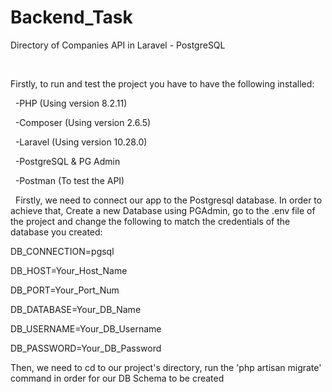 # Backend_Task
Directory of Companies API in Laravel - PostgreSQL

&nbsp;&nbsp;

Firstly, to run and test the project you have to have the following installed: 

&nbsp;
-PHP (Using version 8.2.11)

&nbsp;
-Composer (Using version 2.6.5)

&nbsp;
-Laravel (Using version 10.28.0)

&nbsp;
-PostgreSQL & PG Admin 

&nbsp;
-Postman (To test the API)

&nbsp;
Firstly, we need to connect our app to the Postgresql database. In order to achieve that, Create a new Database using PGAdmin, go to the .env file of the project and change the following to match the credentials 
of the database you created:
&nbsp;

DB_CONNECTION=pgsql
&nbsp;

DB_HOST=Your_Host_Name
&nbsp;

DB_PORT=Your_Port_Num
&nbsp;

DB_DATABASE=Your_DB_Name
&nbsp;

DB_USERNAME=Your_DB_Username
&nbsp;

DB_PASSWORD=Your_DB_Password
&nbsp;

Then, we need to cd to our project's directory, run the 'php artisan migrate' command in order for our DB Schema to be created


